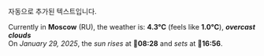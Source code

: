 
자동으로 추가된 텍스트입니다.

<!--START_SECTION:weather:moscow-->
Currently in **Moscow** (RU), the weather is: **4.3°C** (feels like **1.0°C**), ***overcast clouds***<br/>
On *January 29, 2025*, the *sun rises* at 🌅**08:28** and *sets* at 🌇**16:56**.
<!--END_SECTION:weather-->
